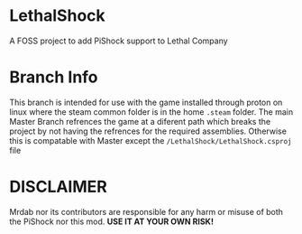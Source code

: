 # LethalShock
A FOSS project to add PiShock support to Lethal Company

# Branch Info
This branch is intended for use with the game installed through proton on linux where the steam common folder is in the home `.steam` folder. The main Master Branch refrences the game at a diferent path which breaks the project by not having the refrences for the required assemblies. Otherwise this is compatable with Master except the `/LethalShock/LethalShock.csproj` file
# DISCLAIMER
Mrdab nor its contributors are responsible for any harm or misuse of both the PiShock nor this mod. **USE IT AT YOUR OWN RISK!**
